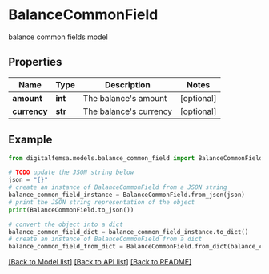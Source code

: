 # BalanceCommonField

balance common fields model

## Properties

Name | Type | Description | Notes
------------ | ------------- | ------------- | -------------
**amount** | **int** | The balance&#39;s amount | [optional] 
**currency** | **str** | The balance&#39;s currency | [optional] 

## Example

```python
from digitalfemsa.models.balance_common_field import BalanceCommonField

# TODO update the JSON string below
json = "{}"
# create an instance of BalanceCommonField from a JSON string
balance_common_field_instance = BalanceCommonField.from_json(json)
# print the JSON string representation of the object
print(BalanceCommonField.to_json())

# convert the object into a dict
balance_common_field_dict = balance_common_field_instance.to_dict()
# create an instance of BalanceCommonField from a dict
balance_common_field_from_dict = BalanceCommonField.from_dict(balance_common_field_dict)
```
[[Back to Model list]](../README.md#documentation-for-models) [[Back to API list]](../README.md#documentation-for-api-endpoints) [[Back to README]](../README.md)


